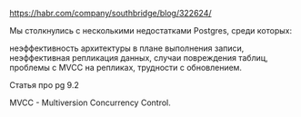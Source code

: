 https://habr.com/company/southbridge/blog/322624/

Мы столкнулись с несколькими недостатками Postgres, среди которых:

неэффективность архитектуры в плане выполнения записи,
неэффективная репликация данных,
случаи повреждения таблиц,
проблемы с MVCC на репликах,
трудности с обновлением.

Статья про pg 9.2

MVCC - Multiversion Concurrency Control.


